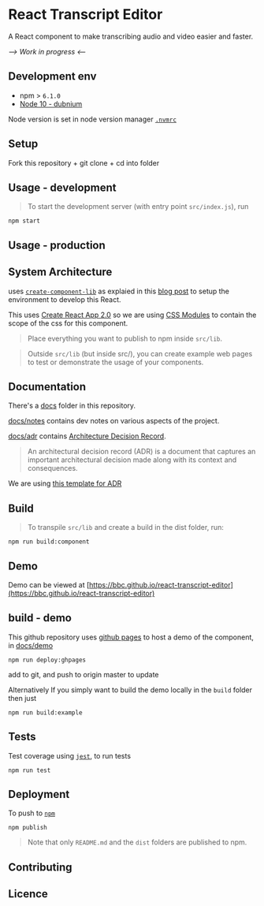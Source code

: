 # React Transcript Editor

<!-- _One liner_ -->
A React component to make transcribing audio and video easier and faster.

_--> Work in progress <--_ 

<!-- _Screenshot of UI - optional_ -->

## Development env

 <!-- _How to run the development environment_ -->

- npm > `6.1.0`
- [Node 10 - dubnium](https://scotch.io/tutorials/whats-new-in-node-10-dubnium)

Node version is set in node version manager [`.nvmrc`](https://github.com/creationix/nvm#nvmrc)

<!-- _Coding style convention ref optional, eg which linter to use_ -->

<!-- _Linting, github pre-push hook - optional_ -->


## Setup

<!-- _stack - optional_ -->
<!-- _How to build and run the code/app_ -->

Fork this repository + git clone + cd into folder 

## Usage - development

<!-- git clone git@github.com:bbc/react-transcript-editor.git -->

> To start the development server (with entry point `src/index.js`), run

```
npm start
```


## Usage - production

<!-- npm install react-transcript-editor -->

<!-- exampel usage - require etc.. -->

## System Architecture

<!-- _High level overview of system architecture_ -->

uses [`create-component-lib`](https://www.npmjs.com/package/create-component-lib) as explaied in this [blog post](https://hackernoon.com/creating-a-library-of-react-components-using-create-react-app-without-ejecting-d182df690c6b) to setup the environment to develop this React.

This uses [Create React App 2.0](https://reactjs.org/blog/2018/10/01/create-react-app-v2.html) so we are using [CSS Modules](https://github.com/css-modules/css-modules) to contain the scope of the css for this component.
<!-- 
Uses CSS grid-layout https://medium.com/samsung-internet-dev/common-responsive-layouts-with-css-grid-and-some-without-245a862f48df -->

> Place everything you want to publish to npm inside `src/lib`. 

> Outside `src/lib` (but inside src/), you can create example web pages to test or demonstrate the usage of your components.

## Documentation 

There's a [docs](./docs) folder in this repository. 

[docs/notes](./docs/notes) contains dev notes on various aspects of the project.

[docs/adr](./docs/adr) contains [Architecture Decision Record](https://github.com/joelparkerhenderson/architecture_decision_record).

> An architectural decision record (ADR) is a document that captures an important architectural decision made along with its context and consequences.

We are using [this template for ADR](https://gist.github.com/iaincollins/92923cc2c309c2751aea6f1b34b31d95)


## Build

<!-- _How to run build_ -->

> To transpile `src/lib` and create a build in the dist folder, run:

```
npm run build:component
```

## Demo 

Demo can be viewed at [https://bbc.github.io/react-transcript-editor](https://bbc.github.io/react-transcript-editor)

<!-- https://github.com/gitname/react-gh-pages 
-->


## build - demo 

This github repository uses [github pages](https://pages.github.com/) to host a demo of the component, in [docs/demo](./docs/demo)

```
npm run deploy:ghpages
```

add to git, and push to origin master to update

<!-- https://help.github.com/articles/user-organization-and-project-pages/#project-pages-sites -->

Alternatively If you simply want to build the demo locally in the `build` folder then just

```
npm run build:example
```

## Tests

<!-- _How to carry out tests_ -->

Test coverage using [`jest`](https://jestjs.io/), to run tests

 ```
 npm run test
 ```

## Deployment

<!-- _How to deploy the code/app into test/staging/production_ -->

To push to [`npm`](https://npmjs.com)

```
npm publish
```

> Note that only `README.md` and the `dist` folders are published to npm.



## Contributing 

<!-- Contributing guidance, and link to contributing code of conduct -->

## Licence

<!-- mention MIT Licence -->


<!-- ## Legal Disclaimer

Despite using React and Draftjs, the BBC is not promoting any FB product or other commercial interest. -->